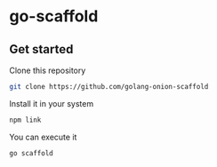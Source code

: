 # go-scaffold

## Get started

Clone this repository

```bash
git clone https://github.com/golang-onion-scaffold
```

Install it in your system

```bash
npm link
```

You can execute it
```bash
go scaffold
```
